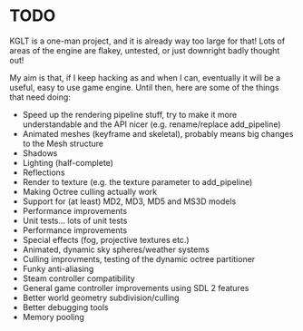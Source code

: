 
# TODO

KGLT is a one-man project, and it is already way too large for that! Lots of areas of 
the engine are flakey, untested, or just downright badly thought out!

My aim is that, if I keep hacking as and when I can, eventually it will be a useful,
easy to use game engine. Until then, here are some of the things that need doing:

 - Speed up the rendering pipeline stuff, try to make it more understandable and the API nicer (e.g. rename/replace add_pipeline)
 - Animated meshes (keyframe and skeletal), probably means big changes to the Mesh structure
 - Shadows
 - Lighting (half-complete)
 - Reflections
 - Render to texture (e.g. the texture parameter to add_pipeline)
 - Making Octree culling actually work
 - Support for (at least) MD2, MD3, MD5 and MS3D models
 - Performance improvements
 - Unit tests... lots of unit tests
 - Performance improvements
 - Special effects (fog, projective textures etc.)
 - Animated, dynamic sky spheres/weather systems
 - Culling improvments, testing of the dynamic octree partitioner
 - Funky anti-aliasing
 - Steam controller compatibility 
 - General game controller improvements using SDL 2 features
 - Better world geometry subdivision/culling
 - Better debugging tools
 - Memory pooling
 
